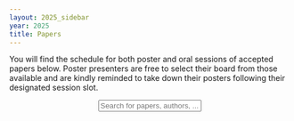 ```yaml
---
layout: 2025_sidebar
year: 2025
title: Papers
---
```


<script>
function myFunction() {
  var input, filter, ul, li, i, txtValue;
  input = document.getElementById('myInput');
  filter = input.value.toUpperCase();
  ul = document.getElementById("myUL");
  li = document.getElementsByClassName('paper_li');

  // Loop through all list items, and hide those that don't match the search query
  for (i = 0; i < li.length; i++) {
    txtValue = li[i].textContent || li[i].innerText;
    if (txtValue.toUpperCase().indexOf(filter) > -1) {
      li[i].style.display = "";
    } else {
      li[i].style.display = "none";
    }
  }
}
</script>

<p>
  You will find the schedule for both poster and oral sessions of accepted papers below.
  Poster presenters are free to select their board from those available and are kindly reminded
  to take down their posters following their designated session slot.
</p>

<div align="center">
  <input type="text" id="myInput" onkeyup="myFunction()" 
         placeholder="Search for papers, authors, ..." class="paper_search">
</div>

<div id="myUL" style="list-style-type: none;"></div>

<script src="https://ajax.googleapis.com/ajax/libs/jquery/3.7.1/jquery.min.js"></script>

<script type="module">
  import * as d3 from "https://cdn.jsdelivr.net/npm/d3@7/+esm";

  // Adjust path to your actual CSV containing 'PDF Link' and 'Supplementary'
  const csv_file_path = '{{site.url}}/2025/schedule_updated2.csv';
  const ul = document.getElementById("myUL");

  const data = await d3.csv(csv_file_path);

  for (let i = 0; i < data.length; i++) {
    // Skip rows with no title
    if (!data[i]['Title'] || data[i]['Title'].trim() === "") continue;

    // Each paper entry as a <div>
    const paperDiv = document.createElement("div");
    paperDiv.classList.add("paper_li");

    // Poster badge
    const posterBadge = document.createElement("p");
    posterBadge.classList.add("paper_badge");
    // Pad the Poster ID if numeric
    const posterId = data[i]['Poster ID'] 
      ? data[i]['Poster ID'].toString().padStart(2, '0') 
      : "N/A";
    posterBadge.appendChild(
      document.createTextNode("Poster " + (data[i]['Poster Session'] || "") + "-" + posterId)
    );
    paperDiv.appendChild(posterBadge);

    // Oral badge (if any)
    if (data[i]['Oral Session'] && data[i]['Oral Session'].trim() !== "") {
      const oralBadge = document.createElement("p");
      oralBadge.classList.add("paper_badge");
      oralBadge.appendChild(
        document.createTextNode("Oral " + data[i]['Oral Session'])
      );
      paperDiv.appendChild(oralBadge);
    }

    // Title
    const titleElem = document.createElement("span");
    titleElem.classList.add("paper_title");
    titleElem.textContent = data[i]['Title'];
    paperDiv.appendChild(titleElem);

    // Authors
    const authorsElem = document.createElement("div");
    authorsElem.classList.add("paper_authors");
    authorsElem.textContent = data[i]['Authors'] || '';
    paperDiv.appendChild(authorsElem);

    // Links: PDF / Supplementary / Abstract
    const linksDiv = document.createElement("div");
    linksDiv.classList.add("paper_links");

    // PDF link (if present)
    if (data[i]['PDF Link'] && data[i]['PDF Link'].trim() !== "") {
      const pdfLink = document.createElement("a");
      pdfLink.href = data[i]['PDF Link'].trim();
      pdfLink.target = "_blank";
      pdfLink.textContent = "PDF";
      pdfLink.classList.add("paper_pdf_link");
      linksDiv.appendChild(pdfLink);
    }

    // Supplementary link (if present)
    if (data[i]['Supplementary Link'] && data[i]['Supplementary Link'].trim() !== "") {
      // Add separator if PDF link was already added
      if (linksDiv.childNodes.length > 0) {
        linksDiv.appendChild(document.createTextNode(" | "));
      }
      const suppLink = document.createElement("a");
      suppLink.href = data[i]['Supplementary Link'].trim();
      suppLink.target = "_blank";
      suppLink.textContent = "Supplementary";
      suppLink.classList.add("paper_supp_link");
      linksDiv.appendChild(suppLink);
    }

    // Abstract link: toggle the abstract collapse
    {
      // Add separator if there are already any links
      if (linksDiv.childNodes.length > 0) {
        linksDiv.appendChild(document.createTextNode(" | "));
      }
      const abstractToggle = document.createElement("a");
      abstractToggle.href = "#abstract_" + i;
      abstractToggle.setAttribute("data-toggle", "collapse");
      // If you're using Bootstrap's collapse, you might also want
      // `role="button" aria-expanded="false" aria-controls="abstract_i"`
      abstractToggle.setAttribute("role", "button");
      abstractToggle.setAttribute("aria-expanded", "false");
      abstractToggle.setAttribute("aria-controls", "abstract_" + i);

      abstractToggle.textContent = "Abstract";
      abstractToggle.classList.add("paper_abstract_link");
      linksDiv.appendChild(abstractToggle);
    }

    // Append the links row
    paperDiv.appendChild(linksDiv);

    // Abstract container (collapsed by default)
    const abstractDiv = document.createElement("div");
    abstractDiv.classList.add("paper_abstract", "collapse");
    abstractDiv.setAttribute("id", "abstract_" + i);
    abstractDiv.textContent = data[i]['Abstract'] || '';
    paperDiv.appendChild(abstractDiv);

    // Finally, append the entire paper entry to #myUL
    ul.appendChild(paperDiv);
  }

  // Handle ?search= in the URL
  const $_GET = {};
  window.location.href.replace(/[?&]+([^=&]+)=([^&]*)/gi, function(a, name, value) {$_GET[name] = value;});
  if ($_GET['search']) {
    const searchVal = $_GET['search'].replace('%20', ' ');
    document.getElementById("myInput").value = searchVal;
    myFunction();
  }
</script>

<!-- If needed, keep jQuery CSV script, though not used in this version -->
<script src="{{site.url}}/js/jquery.csv.js"></script>

<div></div>

<br><br><br><br><br><br><br><br><br><br><br><br><br><br>

